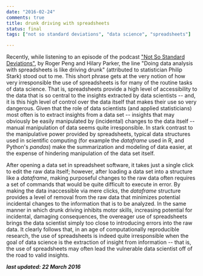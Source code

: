 ```yaml
---
date: "2016-02-24"
comments: true
title: drunk driving with spreadsheets
status: final
tags: ["not so standard deviations", "data science", "spreadsheets"]

---
```


Recently, while listening to an episode of the podcast
["Not So Standard Deviations"](https://soundcloud.com/nssd-podcast), by Roger
Peng and Hilary Parker, the line "Doing data analysis with spreadsheets is like 
driving drunk" (attributed to statistician Philip Stark) stood out to me. This
short phrase gets at the very notion of how very irresponsible the use of
spreadsheets is for many of the routine tasks of data science. That is,
spreadsheets provide a high level of accessibility to the data that is so
central to the insights extracted by data scientists -- and, it is this high
level of control over the data itself that makes their use so very dangerous.
Given that the role of data scientists (and applied statisticians) most often is
to extract insights from a data set -- insights that may obviously be easily
manipulated by (incidental) changes to the data itself -- manual manipulation of
data seems quite irresponsible. In stark contrast to the manipulative power
provided by spreadsheets, typical data structures used in scientific computing
(for example the _dataframe_ used in R, and Python's _pandas_) make the
summarization and modeling of data easier, at the expense of hindering
manipulation of the data set itself.

After opening a data set in spreadsheet software, it takes just a single click
to edit the raw data itself; however, after loading a data set into a structure 
like a _dataframe_, making purposeful changes to the raw data often requires a
set of commands that would be quite difficult to execute in error. By making the
data inaccessible via mere clicks, the _dataframe_ structure provides a level of
removal from the raw data that minimizes potential incidental changes to the
information that is to be analyzed. In the same manner in which drunk driving
inhibits motor skills, increasing potential for incidental, damaging
consequences, the overeager use of spreadsheets brings the data scientist simply
too close to introducing errors into the raw data. It clearly follows that, in
an age of computationally reproducible research, the use of spreadsheets is
indeed quite irresponsible when the goal of data science is the extraction of
insight from information -- that is, the use of spreadsheets may often lead the 
vulnerable data scientist off of the road to valid insights.

**_last updated: 22 March 2016_**

